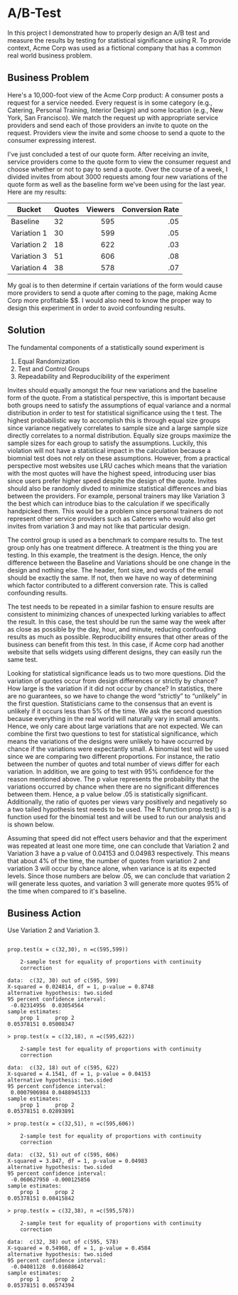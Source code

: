 # A/B-Test
In this project I demonstrated how to properly design an A/B test and measure the results by testing for statistical significance using R. To provide context, Acme Corp was used as a fictional company that has a common real world business problem.
## Business Problem
Here's a 10,000-foot view of the Acme Corp product:
A consumer posts a request for a service needed. Every request is in some category (e.g., Catering, Personal Training, Interior Design) and some location (e.g., New York, San Francisco).
We match the request up with appropriate service providers and send each of those providers an invite to quote on the request.
Providers view the invite and some choose to send a quote to the consumer expressing interest.

I've just concluded a test of our quote form. After receiving an invite, service providers come to the quote form to view the consumer request and choose whether or not to pay to send a quote. Over the course of a week, I divided invites from about 3000 requests among four new variations of the quote form as well as the baseline form we've been using for the last year. Here are my results:

| Bucket       | Quotes | Viewers | Conversion Rate |
| -------------|:-------| -------:| --------------: |
| Baseline     | 32     | 595     | .05             |
| Variation 1  | 30     | 599     | .05             |
| Variation 2  | 18     | 622     | .03             |
| Variation 3  | 51     | 606     | .08             |
| Variation 4  | 38     | 578     | .07             |



My goal is to then determine if certain variations of the form would cause more providers to send a quote after coming to the page, making Acme Corp more profitable $$. I would also need to know the proper way to design this experiment in order to avoid confounding results. 

## Solution
The fundamental components of a statistically sound experiment is 
  1. Equal Randomization
  2. Test and Control Groups
  3. Repeadability and Reproducibility of the experiment
  
Invites should equally amongst the four new variations and the baseline form of the quote. From a statistical perspective, this is important because both groups need to satisfy the assumptions of equal variance and a normal distribution in order to test for statistical significance using the t test. The highest probabilistic way to accomplish this is through equal size groups since variance negatively correlates to sample size and a large sample size directly correlates to a normal distribution. Equally size groups maximize the sample sizes for each group to satisfy the assumptions. Luckily, this violation will not have a statistical impact in the calculation because a biomnial test does not rely on these assumptions. However, from a practical perspective most websites use LRU caches which means that the variation with the most quotes will have the highest speed, introducing user bias since users prefer higher speed despite the design of the quote. Invites should also be randomly divded to minimize statistical differences and bias between the providers. For example, personal trainers may like Variation 3 the best which can introduce bias to the calculation if we specifically handpicked them. This would be a problem since personal trainers do not represent other service providers such as Caterers who would also get invites from variation 3 and may not like that particular design. 

The control group is used as a benchmark to compare results to. The test group only has one treatment differece. A treatment is the thing you are testing. In this example, the treatment is the design. Hence, the only difference between the Baseline and Variations should be one change in the design and nothing else. The header, font size, and words of the email should be exactly the same. If not, then we have no way of determining which factor contributed to a different conversion rate. This is called confounding results.

The test needs to be repeated in a similar fashion to ensure results are consistent to minimizing chances of unexpected lurking variables to affect the result. In this case, the test should be run the same way the week after as close as possible by the day, hour, and minute, reducing confouding results as much as possible. Reproducibility ensures that other areas of the business can benefit from this test. In this case, if Acme corp had another website that sells widgets using different designs, they can easily run the same test. 

Looking for statistical significance leads us to two more questions. Did the variation of quotes occur from design differences or strictly by chance? How large is the variation if it did not occur by chance? In statistics, there are no guarantees, so we have to change the word “strictly” to “unlikely” in the first question. Statisticians came to the consensus that an event is unlikely if it occurs less than 5% of the time. We ask the second question because everything in the real world will naturally vary in small amounts. Hence, we only care about large variations that are not expected. We can combine the first two questions to test for statistical significance, which means the variations of the designs were unlikely to have occurred by chance if the variations were expectantly small. A binomial test will be used since we are comparing two different proportions. For instance, the ratio between the number of quotes and total number of views differ for each variation. In addition, we are going to test with 95% confidence for the reason mentioned above. The p value represents the probability that the variations occurred by chance when there are no significant differences between them. Hence, a p value below .05 is statistically significant. Additionally, the ratio of quotes per views vary positively and negatively so a two tailed hypothesis test needs to be used. The R function prop.test() is a function used for the binomial test and will be used to run our analysis and is shown below.  

Assuming that speed did not effect users behavior and that the experiment was repeated at least one more time, one can conclude that Variation 2 and Variation 3 have a p value of 0.04153 and 0.04983 respectively. This means that about 4% of the time, the number of quotes from variation 2 and variation 3 will occur by chance alone, when variance is at its expected levels. Since those numbers are below .05, we can conclude that variation 2 will generate less quotes, and variation 3 will generate more quotes 95% of the time when compared to it's baseline. 

## Business Action
Use Variation 2 and Variation 3.

```{r}

prop.test(x = c(32,30), n =c(595,599))

	2-sample test for equality of proportions with continuity
	correction

data:  c(32, 30) out of c(595, 599)
X-squared = 0.024814, df = 1, p-value = 0.8748
alternative hypothesis: two.sided
95 percent confidence interval:
 -0.02314956  0.03054564
sample estimates:
    prop 1     prop 2 
0.05378151 0.05008347 

> prop.test(x = c(32,18), n =c(595,622))

	2-sample test for equality of proportions with continuity
	correction

data:  c(32, 18) out of c(595, 622)
X-squared = 4.1541, df = 1, p-value = 0.04153
alternative hypothesis: two.sided
95 percent confidence interval:
 0.0007906984 0.0488945133
sample estimates:
    prop 1     prop 2 
0.05378151 0.02893891 

> prop.test(x = c(32,51), n =c(595,606))

	2-sample test for equality of proportions with continuity
	correction

data:  c(32, 51) out of c(595, 606)
X-squared = 3.847, df = 1, p-value = 0.04983
alternative hypothesis: two.sided
95 percent confidence interval:
 -0.060627950 -0.000125856
sample estimates:
    prop 1     prop 2 
0.05378151 0.08415842 

> prop.test(x = c(32,38), n =c(595,578))

	2-sample test for equality of proportions with continuity
	correction

data:  c(32, 38) out of c(595, 578)
X-squared = 0.54968, df = 1, p-value = 0.4584
alternative hypothesis: two.sided
95 percent confidence interval:
 -0.04081128  0.01688642
sample estimates:
    prop 1     prop 2 
0.05378151 0.06574394 
``` 
 
